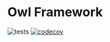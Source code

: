 # Owl Framework

![tests](https://github.com/joyparty/owl/actions/workflows/unit-tests.yml/badge.svg)
[![codecov](https://codecov.io/gh/joyparty/owl/branch/master/graph/badge.svg?token=McVukQcf0R)](https://codecov.io/gh/joyparty/owl)